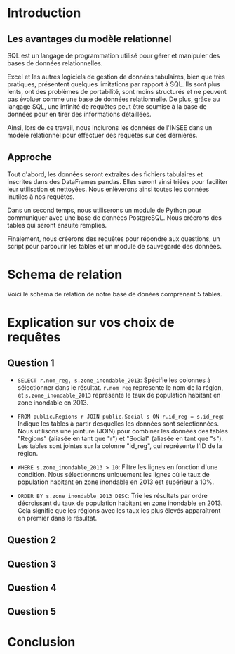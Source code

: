 # Introduction
## Les avantages du modèle relationnel
SQL est un langage de programmation utilisé pour gérer et manipuler des bases de données relationnelles.

Excel et les autres logiciels de gestion de données tabulaires, bien que très pratiques, présentent quelques limitations par rapport à SQL. Ils sont plus lents, ont des problèmes de portabilité, sont moins structurés et ne peuvent pas évoluer comme une base de données relationnelle. De plus, grâce au langage SQL, une infinité de requêtes peut être soumise à la base de données pour en tirer des informations détaillées.

Ainsi, lors de ce travail, nous inclurons les données de l'INSEE dans un modèle relationnel pour effectuer des requêtes sur ces dernières.
## Approche
Tout d'abord, les données seront extraites des fichiers tabulaires et inscrites dans des DataFrames pandas. Elles seront ainsi triées pour faciliter leur utilisation et nettoyées. Nous enlèverons ainsi toutes les données inutiles à nos requêtes.

Dans un second temps, nous utiliserons un module de Python pour communiquer avec une base de données PostgreSQL. Nous créerons des tables qui seront ensuite remplies.

Finalement, nous créerons des requêtes pour répondre aux questions, un script pour parcourir les tables et un module de sauvegarde des données.

# Schema de relation
Voici le schema de relation de notre base de donées comprenant 5 tables. 

# Explication sur vos choix de requêtes
## Question 1
- `SELECT r.nom_reg, s.zone_inondable_2013`: Spécifie les colonnes à sélectionner dans le résultat. `r.nom_reg` représente le nom de la région, et `s.zone_inondable_2013` représente le taux de population habitant en zone inondable en 2013.

- `FROM public.Regions r JOIN public.Social s ON r.id_reg = s.id_reg`: Indique les tables à partir desquelles les données sont sélectionnées. Nous utilisons une jointure (JOIN) pour combiner les données des tables "Regions" (aliasée en tant que "r") et "Social" (aliasée en tant que "s"). Les tables sont jointes sur la colonne "id_reg", qui représente l'ID de la région.

- `WHERE s.zone_inondable_2013 > 10`: Filtre les lignes en fonction d'une condition. Nous sélectionnons uniquement les lignes où le taux de population habitant en zone inondable en 2013 est supérieur à 10%.

- `ORDER BY s.zone_inondable_2013 DESC`: Trie les résultats par ordre décroissant du taux de population habitant en zone inondable en 2013. Cela signifie que les régions avec les taux les plus élevés apparaîtront en premier dans le résultat.

## Question 2
## Question 3
## Question 4
## Question 5

# Conclusion

